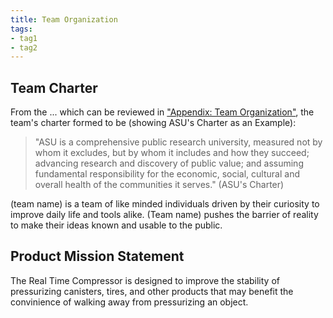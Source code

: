 ```yaml
---
title: Team Organization
tags:
- tag1
- tag2
---
```


## Team Charter

From the ... which can be reviewed in ["Appendix: Team Organization"](https://embedded-systems-design.github.io/EGR304TeamTemplate/Appendix/App-Team-Org/), the team's charter formed to be (showing ASU's Charter as an Example):

> "ASU is a comprehensive public research university, measured not by whom it excludes, but by whom it includes and how they succeed; advancing research and discovery of public value; and assuming fundamental responsibility for the economic, social, cultural and overall health of the communities it serves." (ASU's Charter)

(team name) is a team of like minded individuals driven by their curiosity to improve daily life and tools alike. (Team name) pushes the barrier of reality to make their ideas known and usable to the public. 

## Product Mission Statement

The Real Time Compressor is designed to improve the stability of pressurizing canisters, tires, and other products that may benefit the convinience of walking away from pressurizing an object. 